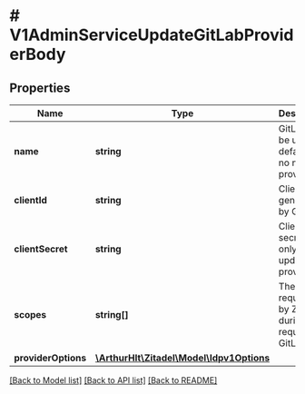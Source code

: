 # # V1AdminServiceUpdateGitLabProviderBody

## Properties

Name | Type | Description | Notes
------------ | ------------- | ------------- | -------------
**name** | **string** | GitLab will be used as default, if no name is provided | [optional]
**clientId** | **string** | Client id generated by GitLab | [optional]
**clientSecret** | **string** | Client secret will only be updated if provided | [optional]
**scopes** | **string[]** | The scopes requested by ZITADEL during the request to GitLab | [optional]
**providerOptions** | [**\ArthurHlt\Zitadel\Model\Idpv1Options**](Idpv1Options.md) |  | [optional]

[[Back to Model list]](../../README.md#models) [[Back to API list]](../../README.md#endpoints) [[Back to README]](../../README.md)
